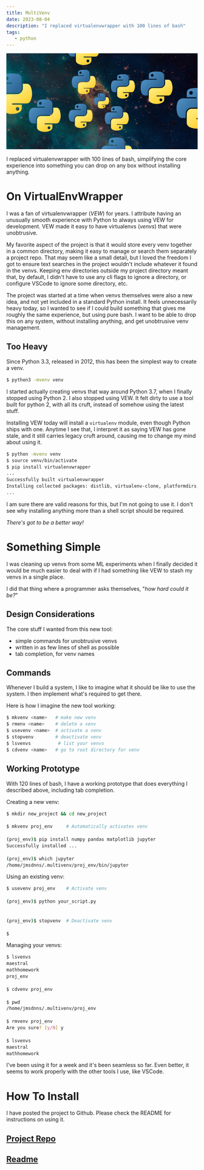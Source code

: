 ```yaml
---
title: MultiVenv
date: 2023-08-04
description: "I replaced virtualenvwrapper with 100 lines of bash"
tags:
   - python
---
```


![multiverse](multivenv.jpg)

I replaced virtualenvwrapper with 100 lines of bash, simplifying the core experience into something you can drop on any box without installing anything.


# On VirtualEnvWrapper

I was a fan of virtualenvwrapper (_VEW_) for years. I attribute having an unusually smooth experience with Python to always using VEW for development. VEW made it easy to have virtualenvs (_venvs_) that were unobtrusive.

My favorite aspect of the project is that it would store every venv together in a common directory, making it easy to manage or search them separately a project repo. That may seem like a small detail, but I loved the freedom I got to ensure text searches in the project wouldn't include whatever it found in the venvs. Keeping env directories outside my project directory meant that, by default, I didn't have to use any cli flags to ignore a directory, or configure VSCode to ignore some directory, etc.

The project was started at a time when venvs themselves were also a new idea, and not yet included in a standard Python install. It feels unnecessarily heavy today, so I wanted to see if I could build something that gives me roughly the same experience, but using pure bash. I want to be able to drop this on any system, without installing anything, and get unobtrusive venv management.

## Too Heavy

Since Python 3.3, released in 2012, this has been the simplest way to create a venv.

```bash
$ python3 -mvenv venv
```

I started actually creating venvs that way around Python 3.7, when I finally stopped using Python 2. I also stopped using VEW. It felt dirty to use a tool built for python 2, with all its cruft, instead of somehow using the latest stuff.

Installing VEW today will install a `virtualenv` module, even though Python ships with one. Anytime I see that, I interpret it as saying VEW has gone stale, and it still carries legacy cruft around, causing me to change my mind about using it.

```bash
$ python -mvenv venv
$ source venv/bin/activate
$ pip install virtualenvwrapper
...
Successfully built virtualenvwrapper
Installing collected packages: distlib, virtualenv-clone, platformdirs, pbr, filelock, virtualenv, stevedore, virtualenvwrapper
...
```

I am sure there are valid reasons for this, but I'm not going to use it. I don't see why installing anything more than a shell script should be required.

_There's got to be a better way!_


# Something Simple

I was cleaning up venvs from some ML experiments when I finally decided it would be much easier to deal with if I had something like VEW to stash my venvs in a single place.

I did that thing where a programmer asks themselves, "_how hard could it be?_"

## Design Considerations

The core stuff I wanted from this new tool:

* simple commands for unobtrusive venvs
* written in as few lines of shell as possible
* tab completion, for venv names

## Commands

Whenever I build a system, I like to imagine what it should be like to use the system. I then implement what's required to get there.

Here is how I imagine the new tool working:

```bash
$ mkvenv <name>   # make new venv
$ rmenv <name>    # delete a venv
$ usevenv <name>  # activate a venv
$ stopvenv        # deactivate venv
$ lsvenvs          # list your venvs
$ cdvenv <name>   # go to root directory for venv
```

## Working Prototype

With 120 lines of bash, I have a working prototype that does everything I described above, including tab completion.

Creating a new venv:

```bash
$ mkdir new_project && cd new_project

$ mkvenv proj_env     # Automatically activates venv

(proj_env)$ pip install numpy pandas matplotlib jupyter
Successfully installed ...

(proj_env)$ which jupyter
/home/jmsdnns/.multivenv/proj_env/bin/jupyter
```

Using an existing venv:

```bash
$ usevenv proj_env    # Activate venv

(proj_env)$ python your_script.py


(proj_env)$ stopvenv  # Deactivate venv

$
```

Managing your venvs:

```bash
$ lsvenvs
maestral
mathhomework
proj_env

$ cdvenv proj_env

$ pwd
/home/jmsdnns/.multivenv/proj_env

$ rmvenv proj_env
Are you sure? [y/N] y

$ lsvenvs
maestral
mathhomework
```

I've been using it for a week and it's been seamless so far. Even better, it seems to work properly with the other tools I use, like VSCode.

# How To Install

I have posted the project to Github. Please check the README for instructions on using it.

## [Project Repo](https://github.com/jmsdnns/multivenv)
## [Readme](https://github.com/jmsdnns/multivenv/blob/main/README.md)
